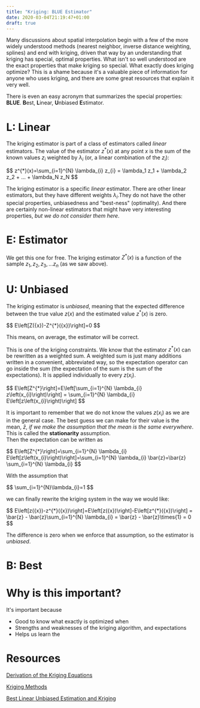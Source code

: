 ```yaml
---
title: "Kriging: BLUE Estimator"
date: 2020-03-04T21:19:47+01:00
draft: true
---
```


Many discussions about spatial interpolation begin with a few of the more widely understood methods (nearest neighbor, inverse distance weighting, splines) and end with kriging, driven that way by an understanding that kriging has special, optimal properties. What isn't so well understood are the exact properties that make kriging so special. What exactly does kriging optimize? This is a shame because it's a valuable piece of information for anyone who uses kriging, and there are some great resources that explain it very well. 

There is even an easy acronym that summarizes the special properties: **BLUE**. **B**est, **L**inear, **U**nbiased **E**stimator. 

# L: Linear 

The kriging estimator is part of a class of estimators called *linear* estimators. The value of the estimator $z^{*}(x)$ at any point $x$ is the sum of the known values $z_i$ weighted by $\lambda_i$ (or, a linear combination of the $z_i$):

<div>
$$
z^{*}(x)=\sum_{i=1}^{N} \lambda_{i} z_{i} = \lambda_1 z_1 + \lambda_2 z_2 + ... + \lambda_N z_N
$$
</div>

The kriging estimator is a specific *linear* estimator. There are other linear estimators, but they have different weights $\lambda_i$.They do not have the other special properties, unbiasedness and "best-ness" (optimality). And there are certainly non-linear estimators that might have very interesting properties, *but we do not consider them here*.

# E: Estimator 

We get this one for free. The kriging estimator $Z^{*}(x)$ is a function of the sample $z_1, z_2, z_3, ... z_n$ (as we saw above).

# U: Unbiased

The kriging estimator is *unbiased*, meaning that the expected difference between the true value $z(x)$ and the estimated value $z^{*}(x)$ is zero. 

<div>
$$
E\left[Z({x})-Z^{*}({x})\right]=0
$$
</div>

This means, on average, the estimator will be correct. 

This is one of the kriging constraints. We know that the estimator $z^{*}(x)$ can be rewritten as a weighted sum. A weighted sum is just many additions written in a convenient, abbreviated way, so the expectation operator can go inside the sum (the expectation of the sum is the sum of the expectations). It is applied individually to every $z(x_{i})$.

<div>
$$
E\left[Z^{*}\right]=E\left[\sum_{i=1}^{N} \lambda_{i} z\left(x_{i}\right)\right] = \sum_{i=1}^{N} \lambda_{i} E\left[z\left(x_{i}\right)\right]
$$
</div>
 
It is important to remember that we do not know the values $z(x_{i})$ as we are in the general case. The best guess we can make for their value is the mean, $\bar{z}$, *if we make the assumption that the mean is the same everywhere*. This is called the **stationarity** assumption.  
Then the expectation can be written as

<div>
$$
E\left[Z^{*}\right]=\sum_{i=1}^{N} \lambda_{i} E\left[z\left(x_{i}\right)\right]=\sum_{i=1}^{N} \lambda_{i} \bar{z}=\bar{z} \sum_{i=1}^{N} \lambda_{i}
$$
</div>

With the assumption that 

<div>
$$
\sum_{i=1}^{N}\lambda_{i}=1
$$
</div>

we can finally rewrite the kriging system in the way we would like:

<div>
$$
E\left[z({x})-z^{*}({x})\right]=E\left[z({x})\right]-E\left[z^{*}({x})\right] = \bar{z} - \bar{z}\sum_{i=1}^{N} \lambda_{i} = \bar{z} - \bar{z}\times{1} = 0
$$
</div>

The difference is zero when we enforce that assumption, so the estimator is *unbiased*. 

# B: Best



# Why is this important? 

It's important because
- Good to know what exactly is optimized when 
- Strengths and weaknesses of the kriging algorithm, and expectations 
- Helps us learn the 

# Resources

[Derivation of the Kriging Equations](https://web.archive.org/web/20190904062202/http://ceadserv1.nku.edu/longa//modules/geostats/lec/latex2html/node1.html)


[Kriging Methods](https://www.nersc.no/sites/www.nersc.no/files/Basics2kriging.pdf)


[Best Linear Unbiased Estimation and Kriging](http://alertgeomaterials.eu/data/school/2014/session2/06b_Fenton_Blue.pdf)

<script type="text/javascript" async
  src="https://cdnjs.cloudflare.com/ajax/libs/mathjax/2.7.1/MathJax.js?config=TeX-AMS-MML_HTMLorMML">
  MathJax.Hub.Config({
  tex2jax: {
    inlineMath: [['$','$'], ['\\(','\\)']],
    displayMath: [['$$','$$']],
    processEscapes: true,
    processEnvironments: true,
    skipTags: ['script', 'noscript', 'style', 'textarea', 'pre'],
    TeX: { equationNumbers: { autoNumber: "AMS" },
         extensions: ["AMSmath.js", "AMSsymbols.js"] }
  }
  });
  MathJax.Hub.Queue(function() {
    // Fix <code> tags after MathJax finishes running. This is a
    // hack to overcome a shortcoming of Markdown. Discussion at
    // https://github.com/mojombo/jekyll/issues/199
    var all = MathJax.Hub.getAllJax(), i;
    for(i = 0; i < all.length; i += 1) {
        all[i].SourceElement().parentNode.className += ' has-jax';
    }
  });

  MathJax.Hub.Config({
  // Autonumbering by mathjax
  TeX: { equationNumbers: { autoNumber: "AMS" } }
  });
</script>